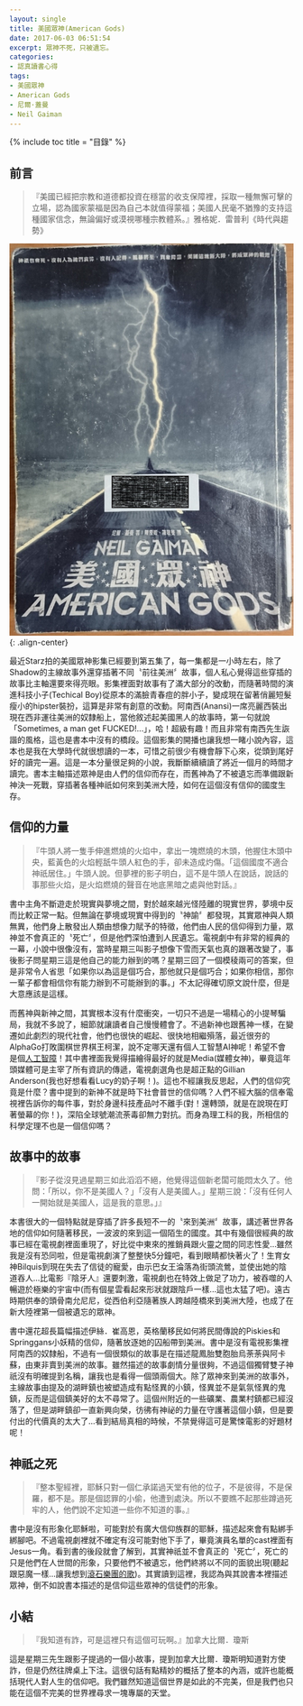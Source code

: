```yaml
---
layout: single
title: 美國眾神(American Gods)
date: 2017-06-03 06:51:54
excerpt: 眾神不死，只被遺忘。
categories:
- 認真讀書心得
tags:
- 美國眾神
- American Gods
- 尼爾·蓋曼
- Neil Gaiman
---
```


{% include toc title = "目錄" %}

## 前言
>『美國已經把宗教和道德都投資在穩當的收支保障裡，採取一種無懈可擊的立場，認為國家蒙福是因為自己本就值得蒙福；美國人民毫不猶豫的支持這種國家信念，無論偏好或漠視哪種宗教體系。』雅格妮．雷普利《時代與趨勢》

![美國眾神-封面](/assets/images/album/日誌用圖/DSC_0202.jpg){: .align-center}

最近Starz拍的美國眾神影集已經要到第五集了，每一集都是一小時左右，除了Shadow的主線故事外還穿插著不同〝前往美洲〞故事，個人私心覺得這些穿插的故事比主軸還要來得亮眼。影集裡面對故事有了滿大部分的改動，而隨著時間的演進科技小子(Techical Boy)從原本的滿臉青春痘的胖小子，變成現在留著俏麗短髮瘦小的hipster裝扮，這算是非常有創意的改動。阿南西(Anansi)一席亮麗西裝出現在西非運往美洲的奴隸船上，當他敘述起美國黑人的故事時，第一句就說「Sometimes, a man get FUCKED!...」，哈！超級有趣！而且非常有南西先生詼諧的風格，這也是書本中沒有的橋段。這個影集的開播也讓我想一睹小說內容，這本也是我在大學時代就很想讀的一本，可惜之前很少有機會靜下心來，從頭到尾好好的讀完一遍。這是一本分量很足夠的小說，我斷斷續續讀了將近一個月的時間才讀完。書本主軸描述眾神是由人們的信仰而存在，而舊神為了不被遺忘而準備跟新神決一死戰，穿插著各種神祇如何來到美洲大陸，如何在這個沒有信仰的國度生存。

## 信仰的力量
>『牛頭人將一隻手伸進燃燒的火焰中，拿出一塊燃燒的木頭，他握住木頭中央，藍黃色的火焰輕舐牛頭人紅色的手，卻未造成灼傷。「這個國度不適合神祇居住。」牛頭人說。但夢裡的影子明白，這不是牛頭人在說話，說話的事那些火焰，是火焰燃燒的聲音在地底黑暗之處與他對話。』

書中主角不斷遊走於現實與夢境之間，對於越來越光怪陸離的現實世界，夢境中反而比較正常一點。但無論在夢境或現實中得到的〝神諭〞都發現，其實眾神與人類無異，他們身上散發出人類由想像力賦予的特徵，他們由人民的信仰得到力量，眾神並不會真正的〝死亡〞，但是他們深怕遭到人民遺忘。電視劇中有非常的經典的一幕，小說中很像沒有，當時星期三叫影子想像下雪而天氣也真的跟著改變了，事後影子問星期三這是他自己的能力辦到的嗎？星期三回了一個模稜兩可的答案，但是非常令人省思「如果你以為這是個巧合，那他就只是個巧合；如果你相信，那你一輩子都會相信你有能力辦到不可能辦到的事。」不太記得確切原文說什麼，但是大意應該是這樣。

而舊神與新神之間，其實根本沒有什麼衝突，一切只不過是一場精心的小提琴騙局，我就不多說了，細節就讓讀者自己慢慢體會了。不過新神也跟舊神一樣，在變遷如此劇烈的現代社會，他們也很快的崛起、很快地相繼殞落，最近很夯的AlphaGo打敗圍棋世界棋王柯潔，說不定哪天還有個人工智慧AI神呢！希望不會是個[人工智障](https://www.youtube.com/channel/UC4YaOt1yT-ZeyB0OmxHgolA)！其中書裡面我覺得描繪得最好的就是Media(媒體女神)，畢竟這年頭媒體可是主宰了所有資訊的傳遞，電視劇選角也是超正點的Gillian Anderson(我也好想看看Lucy的奶子啊！)。這也不經讓我反思起，人們的信仰究竟是什麼？書中提到的新神不就是時下社會普世的信仰嗎？人們不經大腦的信奉電視裡告訴你的每件事，對於身邊科技產品吋不離手(對！還轉頭，就是在說現在盯著螢幕的你！)，深陷全球號潮流荼毒卻無力對抗。而身為理工科的我，所相信的科學定理不也是一個信仰嗎？

## 故事中的故事
>『影子從沒見過星期三如此滔滔不絕，他覺得這個新老闆可能悶太久了。他問：「所以，你不是美國人？」「沒有人是美國人。」星期三說：「沒有任何人一開始就是美國人，這是我的意思。」』

本書很大的一個特點就是穿插了許多長短不一的〝來到美洲〞故事，講述著世界各地的信仰如何隨著移民，一波波的來到這一個陌生的國度。其中有幾個很經典的故事已經在電視劇裡面重現了，好比從中東來的推銷員跟火靈之間的同志性愛...雖然我是沒有恐同啦，但是電視劇演了整整快5分鐘吧，看到眼睛都快著火了！生育女神Bilquis到現在失去了信徒的寵愛，由示巴女王淪落為街頭流鶯，並使出她的陰道吞人...比電影『陰牙人』還要刺激，電視劇也在特效上做足了功力，被吞噬的人暢遊於極樂的宇宙中(而有個星雲看起來形狀就跟陰戶一樣...這也太猛了吧)。遠古時期供奉的頭骨南允尼尼，從西伯利亞隨著族人跨越陸橋來到美洲大陸，也成了在新大陸裡第一個被遺忘的眾神。

書中還花超長篇幅描述伊絲．崔高恩，英格蘭移民如何將民間傳說的Piskies和Springgans小妖精的信仰，隨著放逐她的囚船帶到美洲。書中是沒有電視影集裡阿南西的奴隸船，不過有一個很類似的故事是在描述龍鳳胎雙胞胎烏荼荼與阿卡蘇，由東非賣到美洲的故事。雖然描述的故事劇情分量很夠，不過這個獨臂雙子神祇沒有明確提到名稱，讓我也是看得一個頭兩個大。除了眾神來到美洲的故事外，主線故事由提及的湖畔鎮也被塑造成有點怪異的小鎮，怪異並不是氣氛怪異的鬼鎮，反而是這個鎮美好的太不尋常了。這個州附近的一些礦業、農業村鎮都已經沒落了，但是湖畔鎮卻一直新興向榮，彷彿有神祕的力量在守護著這個小鎮，但是要付出的代價真的太大了...看到結局真相的時候，不禁覺得這可是驚悚電影的好題材呢！

## 神祇之死
>『整本聖經裡，耶穌只對一個仁承諾過天堂有他的位子，不是彼得，不是保羅，都不是。那是個認罪的小偷，他遭到處決。所以不要瞧不起那些蹲過死牢的人，他們說不定知道一些你不知道的事。』

書中是沒有形象化耶穌啦，可能對於有廣大信仰族群的耶穌，描述起來會有點綁手綁腳吧。不過電視劇裡就不確定有沒可能對他下手了，畢竟演員名單的cast裡面有Jesus一角。看到書的後段就會了解到，其實神祇並不會真正的〝死亡〞，死亡的只是他們在人世間的形象，只要他們不被遺忘，他們終將以不同的面貌出現(聽起跟惡魔一樣...讓我想到[滾石樂團的歌](https://www.youtube.com/watch?v=ZRXGsPBUV5g))。其實讀到這裡，我認為與其說書本裡描述眾神，倒不如說書本描述的是信仰這些眾神的信徒們的形象。

## 小結
>『我知道有詐，可是這裡只有這個可玩啊。』加拿大比爾．瓊斯

這是星期三先生跟影子提過的一個小故事，提到加拿大比爾．瓊斯明知道對方使詐，但是仍然往牌桌上下注。這很句話有點精妙的概括了整本的內涵，或許也能概括現代人對人生的信仰吧。我們雖然知道這個世界是如此的不完美，但是我們也只能在這個不完美的世界裡尋求一塊專屬的天堂。

